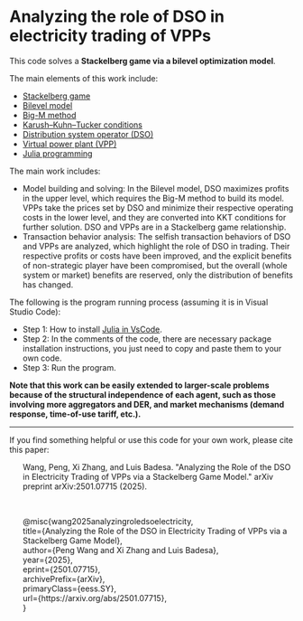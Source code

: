 # Analyzing the role of DSO in electricity trading of VPPs

This code solves a **Stackelberg game via a bilevel optimization model**.

The main elements of this work include:
- [Stackelberg game](https://en.wikipedia.org/wiki/Stackelberg_competition)
- [Bilevel model](https://en.wikipedia.org/wiki/Bilevel_optimization)
- [Big-M method](https://en.wikipedia.org/wiki/Big_M_method)
- [Karush–Kuhn–Tucker conditions](https://en.wikipedia.org/wiki/Karush%E2%80%93Kuhn%E2%80%93Tucker_conditions)
- [Distribution system operator (DSO)](https://www.camus.energy/blog/what-is-a-distribution-system-operator)
- [Virtual power plant (VPP)](https://en.wikipedia.org/wiki/Virtual_power_plant)
- [Julia programming](https://julialang.org/)


The main work includes:
- Model building and solving: In the Bilevel model, DSO maximizes profits in the upper level, which requires the Big-M method to build its model. VPPs take the prices set by DSO and minimize their respective operating costs in the lower level, and they are converted into KKT conditions for further solution. DSO and VPPs are in a Stackelberg game relationship.
- Transaction behavior analysis: The selfish transaction behaviors of DSO and VPPs are analyzed, which highlight the role of DSO in trading. Their respective profits or costs have been improved, and the explicit benefits of non-strategic player have been compromised, but the overall (whole system or market) benefits are reserved, only the distribution of benefits has changed.


The following is the program running process (assuming it is in Visual Studio Code):
- Step 1: How to install [Julia in VsCode](https://code.visualstudio.com/docs/languages/julia).
- Step 2: In the comments of the code, there are necessary package installation instructions, you just need to copy and paste them to your own code.
- Step 3: Run the program.

**Note that this work can be easily extended to larger-scale problems because of the structural independence of each agent, such as those involving more
aggregators and DER, and market mechanisms (demand response, time-of-use tariff, etc.).**

----

If you find something helpful or use this code for your own work, please cite this paper:
<ol>
      Wang, Peng, Xi Zhang, and Luis Badesa. "Analyzing the Role of the DSO in Electricity Trading of VPPs via a Stackelberg Game Model." arXiv preprint arXiv:2501.07715 (2025).
</ol>
      <br>
      
<ol> 
@misc{wang2025analyzingroledsoelectricity, <br>
      title={Analyzing the Role of the DSO in Electricity Trading of VPPs via a Stackelberg Game Model}, <br>
      author={Peng Wang and Xi Zhang and Luis Badesa},<br>
      year={2025},<br>
      eprint={2501.07715},<br>
      archivePrefix={arXiv},<br>
      primaryClass={eess.SY},<br>
      url={https://arxiv.org/abs/2501.07715}, <br>
}
</ol>  
